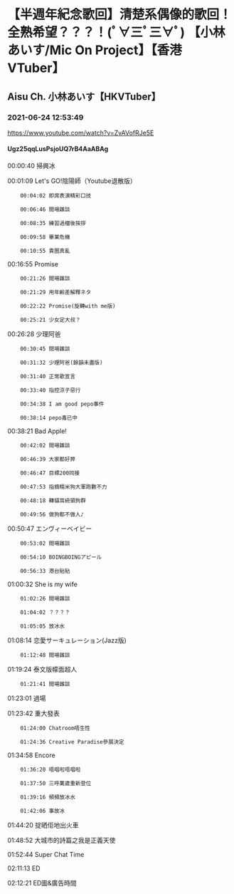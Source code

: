 # 【半週年紀念歌回】清楚系偶像的歌回！全熟希望？？？！(ﾟ∀三ﾟ三∀ﾟ) 【小林あいす/Mic On Project】【香港VTuber】

## Aisu Ch. 小林あいす【HKVTuber】

### 2021-06-24 12:53:49

https://www.youtube.com/watch?v=ZvAVofRJe5E

#### Ugz25qqLusPsjoUQ7rB4AaABAg

00:00:40 掃興冰

00:01:09 Let's GO!陰陽師（Youtube退散版）

		00:04:02 即席表演精彩口技

		00:06:46 間場雜談

		00:08:35 練習過檔後挨拶

		00:09:58 畢業危機

		00:10:55 貴圈真亂 

00:16:55 Promise

		00:21:26 間場雜談

		00:21:29 用年齡差解釋ネタ

		00:22:22 Promise(旋轉with me版)

		00:25:21 少女定大叔？

00:26:28 少理阿爸

		00:30:45 間場雜談

		00:31:32 少理阿爸(餘韻未盡版)

		00:31:40 正常歌宣言

		00:33:40 指控涼子惡行

		00:34:38 I am good pepo事件

		00:38:14 pepo毒已中 

00:38:21 Bad Apple!

		00:42:02 間場雜談

		00:46:39 大家都好弊

		00:46:47 目標200同接

		00:47:53 指摘糯米狗大軍跑數不力

		00:48:18 轉貓耳統領狗群

		00:49:56 做狗都不做人♪

00:50:47 エンヴィーベイビー

		00:53:02 間場雜談

		00:54:10 BOINGBOINGアピール

		00:56:33 港台貼貼

01:00:32 She is my wife

		01:02:26 間場雜談

		01:04:02 ？？？？

		01:05:05 放冰水

01:08:14 恋愛サーキュレーション(Jazz版)

		01:12:48 間場雜談

01:19:24 泰文版幪面超人

		01:21:41 間場雜談

01:23:01 過場

01:23:42 重大發表

		01:24:00 Chatroom唔生性

		01:24:36 Creative Paradise參展決定

01:34:58 Encore

		01:36:20 唔唱啦唔唱啦

		01:37:50 三呼萬歲重新登位

		01:39:16 頻頻放冰水

		01:42:06 事故冰

01:44:20 掟晒佢地出火車

01:48:52 大城市的詩篇之我是正義天使

01:52:44 Super Chat Time

02:11:13 ED

02:12:21 ED圖&廣告時間


